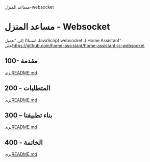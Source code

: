 مساعد المنزل-websocket

# مساعد المنزل - Websocket

استنادًا إلى "عميل JavaScript websocket لـ Home Assistant" على<https://github.com/home-assistant/home-assistant-js-websocket>

## 100- مقدمة

يرى[README.md](./100/README.md)

## 200 - المتطلبات

يرى[README.md](./200/README.md)

## 300 – بناء تطبيقنا

يرى[README.md](./300/README.md)

## 400 - الخاتمة

يرى[README.md](./400/README.md)
